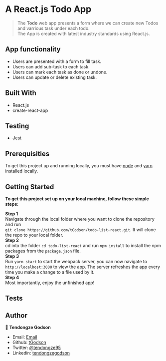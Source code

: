 # A React.js Todo App

> The <b>Todo</b> web app presents a form where we can create new Todos and varrious task under each todo.
><br>
> The  App is created with latest industry standards using React.js.
> <br>

## App functionality

- Users are presented with a form to fill task.
- Users can add sub-task to each task.
- Users can mark each task as done or undone.
- Users can update or delete existing task.


## Built With

- React.js
- create-react-app

## Testing
- Jest

## Prerequisities

To get this project up and running locally, you must have [node](https://nodejs.org/en/) and [yarn](https://yarnpkg.com/) installed locally.


## Getting Started

**To get this project set up on your local machine, follow these simple steps:**

**Step 1**</br>
Navigate through the local folder where you want to clone the repository and run<br>
`git clone https://github.com/tGodson/todo-list-react.git`. It will clone the repo to your local folder.<br>
**Step 2**</br>
cd into the  folder `cd todo-list-react` and run `npm install` to install the npm packages from the `package.json` file.</br>
**Step 3**</br>
Run `yarn start` to start the webpack server, you can now navigate to `http://localhost:3000` to view the app. The server refreshes the app every time you make a change to a file used by it.<br>
**Step 4**<br>
Most importantly, enjoy the unfinished app!<br>

## Tests

## Author

👤 **Tendongze Godson**

- Email: [Email](tendongzegodson@gmail.com)
- Github: [tGodson](https://github.com/tGodson)
- Twitter: [@tendongze95](https://twitter.com/tendongze95)
- Linkedin: [tendongzegodson](https://www.linkedin.com/in/tendongzegodson)


